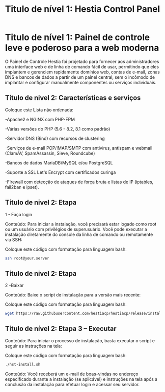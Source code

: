 # Titulo de nível 1: Hestia Control Panel

<img scr = https://camo.githubusercontent.com/3576df6340278659a2818cab2d0300606a099ac049873d36de389b15c683cd21/68747470733a2f2f73746f726167652e68657374696163702e636f6d2f68657374696173637265656e2e706e67>

# Titulo de nível 1: Painel de controle leve e poderoso para a web moderna

O Painel de Controle Hestia foi projetado para fornecer aos
administradores uma interface web e de linha de comando fácil de usar,
permitindo que eles implantem e gerenciem rapidamente domínios web, contas de
e-mail, zonas DNS e bancos de dados a partir de um painel central, sem o
incômodo de implantar e configurar manualmente componentes ou serviços
individuais.

## Título de nivel 2: Características e serviços

Coloque este Lista não ordenada:


-Apache2 e NGINX com PHP-FPM


-Várias versões do PHP (5.6 - 8.2,
8.1 como padrão)


-Servidor DNS (Bind) com recursos
de clustering


-Serviços de e-mail POP/IMAP/SMTP
com antivírus, antispam e webmail (ClamAV, SpamAssassin, Sieve, Roundcube)


-Bancos de dados MariaDB/MySQL e/ou PostgreSQL


-Suporte a SSL Let's Encrypt com
certificados curinga


-Firewall com detecção de ataques de força bruta e listas de IP (iptables, fail2ban e ipset).

## Título de nivel 2:  Etapa

1 - Faça login


Conteúdo: Para iniciar a instalação, você precisará estar
logado como root ou um usuário com privilégios de superusuário. Você pode
executar a instalação diretamente do console da linha de comando ou remotamente
via SSH:


Coloque este código com formatação para linguagem bash: 
```bash
ssh root@your.server
```

## Título de nivel 2:  Etapa

2 -Baixar


Conteúdo: Baixe o script de instalação para a versão mais
recente:


Coloque este código com formatação para linguagem bash: 
```bash
wget https://raw.githubusercontent.com/hestiacp/hestiacp/release/install/hstinstall.sh
```

## Título de nível 2: Etapa 3 – Executar


Conteúdo: Para iniciar o processo de instalação, basta
executar o script e seguir as instruções na tela:


Coloque este código com formatação para linguagem bash: 
```bash
./hst-install.sh
```

Conteúdo: Você receberá um e-mail de boas-vindas no endereço
especificado durante a instalação (se aplicável) e instruções na tela após a
conclusão da instalação para efetuar login e acessar seu servidor.
